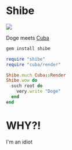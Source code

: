 # Shibe

![](http://i0.kym-cdn.com/photos/images/original/000/704/928/6ee.gif)

Doge meets [Cuba](https://github.com/soveran/cuba)

```bash
gem install shibe
```

```ruby
require "shibe"
require "cuba/render"

Shibe.much Cuba::Render
Shibe.wow do
  such root do
    very.write "Doge"
  end
end
```

# WHY?!
I'm an idiot
